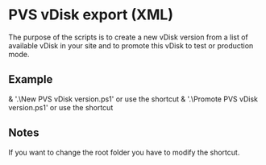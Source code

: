 # PVS vDisk export (XML)
The purpose of the scripts is to create a new vDisk version from a list of available vDisk in your site and to promote this vDisk to test or production mode.

## Example
& '.\New PVS vDisk version.ps1' or use the shortcut 
& '.\Promote PVS vDisk version.ps1' or use the shortcut

## Notes
If you want to change the root folder you have to modify the shortcut.